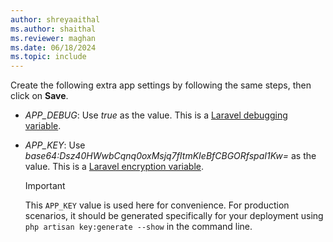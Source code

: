 ```yaml
---
author: shreyaaithal
ms.author: shaithal
ms.reviewer: maghan
ms.date: 06/18/2024
ms.topic: include
---
```


Create the following extra app settings by following the same steps, then click on **Save**.

- *APP_DEBUG*: Use *true* as the value. This is a [Laravel debugging variable](https://laravel.com/docs/8.x/errors#configuration).
- *APP_KEY*: Use *base64:Dsz40HWwbCqnq0oxMsjq7fItmKIeBfCBGORfspaI1Kw=* as the value. This is a [Laravel encryption variable](https://laravel.com/docs/8.x/encryption#configuration).

    > [!IMPORTANT]
    > This `APP_KEY` value is used here for convenience. For production scenarios, it should be generated specifically for your deployment using `php artisan key:generate --show` in the command line.

